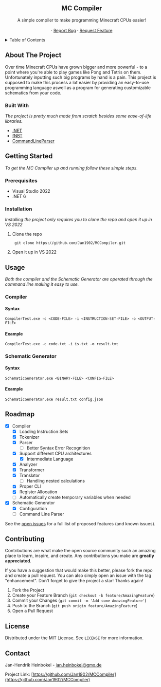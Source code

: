 <div id="top"></div>

<!-- PROJECT LOGO -->
<br />
<div align="center">
  <!--
  <a href="https://github.com/othneildrew/Best-README-Template">
    <img src="images/logo.png" alt="Logo" width="80" height="80">
  </a>
  -->

  <h2 align="center">MC Compiler</h2>

  <p align="center">
    A simple compiler to make programming Minecraft CPUs easier!
    <br />
</a>
    <br />
    ·
    <a href="https://github.com/Jan1902/MCCompiler/issues">Report Bug</a>
    ·
    <a href="https://github.com/Jan1902/MCCompiler/issues">Request Feature</a>
  </p>
</div>

<!-- TABLE OF CONTENTS -->
<details>
  <summary>Table of Contents</summary>
  <ol>
    <li>
      <a href="#about-the-project">About The Project</a>
      <ul>
        <li><a href="#built-with">Built With</a></li>
      </ul>
    </li>
    <li>
      <a href="#getting-started">Getting Started</a>
      <ul>
        <li><a href="#prerequisites">Prerequisites</a></li>
        <li><a href="#installation">Installation</a></li>
      </ul>
    </li>
    <li><a href="#usage">Usage</a></li>
    <li><a href="#roadmap">Roadmap</a></li>
    <li><a href="#contributing">Contributing</a></li>
    <li><a href="#license">License</a></li>
    <li><a href="#contact">Contact</a></li>
    <li><a href="#acknowledgments">Acknowledgments</a></li>
  </ol>
</details>

<!-- ABOUT THE PROJECT -->
## About The Project

Over time Minecraft CPUs have grown bigger and more powerful - to a point where you're able to play games like Pong and Tetris on them. Unfortunately inputting such big programs by hand is a pain. This project is supposed to make this process a lot easier by providing an easy-to-use programming language aswell as a program for generating customizable schematics from your code.

### Built With

_The project is pretty much made from scratch besides some ease-of-life libraries._

* [.NET](https://dotnet.microsoft.com/en-us/)
* [fNBT](https://github.com/mstefarov/fNbt)
* [CommandLineParser](https://github.com/commandlineparser/commandline)

<!-- GETTING STARTED -->
## Getting Started

_To get the MC Compiler up and running follow these simple steps._

### Prerequisites

* Visual Studio 2022
* .NET 6

### Installation

_Installing the project only requires you to clone the repo and open it up in VS 2022_

1. Clone the repo

		git clone https://github.com/Jan1902/MCCompiler.git

2. Open it up in VS 2022

<!-- USAGE EXAMPLES -->
## Usage

_Both the compiler and the Schematic Generator are operated through the command line making it easy to use._

### Compiler
#### Syntax
	CompilerTest.exe -c <CODE-FILE> -i <INSTRUCTION-SET-FILE> -o <OUTPUT-FILE>
#### Example
    CompilerTest.exe -c code.txt -i is.txt -o result.txt
    
### Schematic Generator
#### Syntax
	SchematicGenerator.exe <BINARY-FILE> <CONFIG-FILE>
#### Example
    SchematicGenerator.exe result.txt config.json

<!-- ROADMAP -->
## Roadmap

- [x] Compiler
	- [x] Loading Instruction Sets
	- [x] Tokenizer
    - [x] Parser
        - [ ] Better Syntax Error Recognition
    - [x] Support different CPU architectures
    	- [x] Intermediate Language
    - [x] Analyzer
    - [x] Transformer
    - [x] Translator
        - [ ] Handling nested calculations
    - [x] Proper CLI
    - [x] Register Allocation
    - [ ] Automatically create temporary variables when needed
- [X] Schematic Generator
	- [X] Configuration
	- [ ] Command Line Parser

See the [open issues](https://github.com/Jan1902/MCCompiler/issues) for a full list of proposed features (and known issues).

<!-- CONTRIBUTING -->
## Contributing

Contributions are what make the open source community such an amazing place to learn, inspire, and create. Any contributions you make are **greatly appreciated**.

If you have a suggestion that would make this better, please fork the repo and create a pull request. You can also simply open an issue with the tag "enhancement".
Don't forget to give the project a star! Thanks again!

1. Fork the Project
2. Create your Feature Branch (`git checkout -b feature/AmazingFeature`)
3. Commit your Changes (`git commit -m 'Add some AmazingFeature'`)
4. Push to the Branch (`git push origin feature/AmazingFeature`)
5. Open a Pull Request

<!-- LICENSE -->
## License

Distributed under the MIT License. See `LICENSE` for more information.

<!-- CONTACT -->
## Contact

Jan-Hendrik Heinbokel - jan.heinbokel@gmx.de

Project Link: [https://github.com/Jan1902/MCCompiler](https://github.com/Jan1902/MCCompiler)

